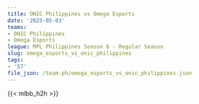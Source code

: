 ```yaml
---
title: ONIC Philippines vs Omega Esports
date: '2025-05-03'
teams:
- ONIC Philippines
- Omega Esports
league: MPL Philippines Season 6 - Regular Season
slug: omega_esports_vs_onic_philippines
tags:
- '57'
file_json: /team-ph/omega_esports_vs_onic_philippines.json
---
```


{{< mlbb_h2h >}}
